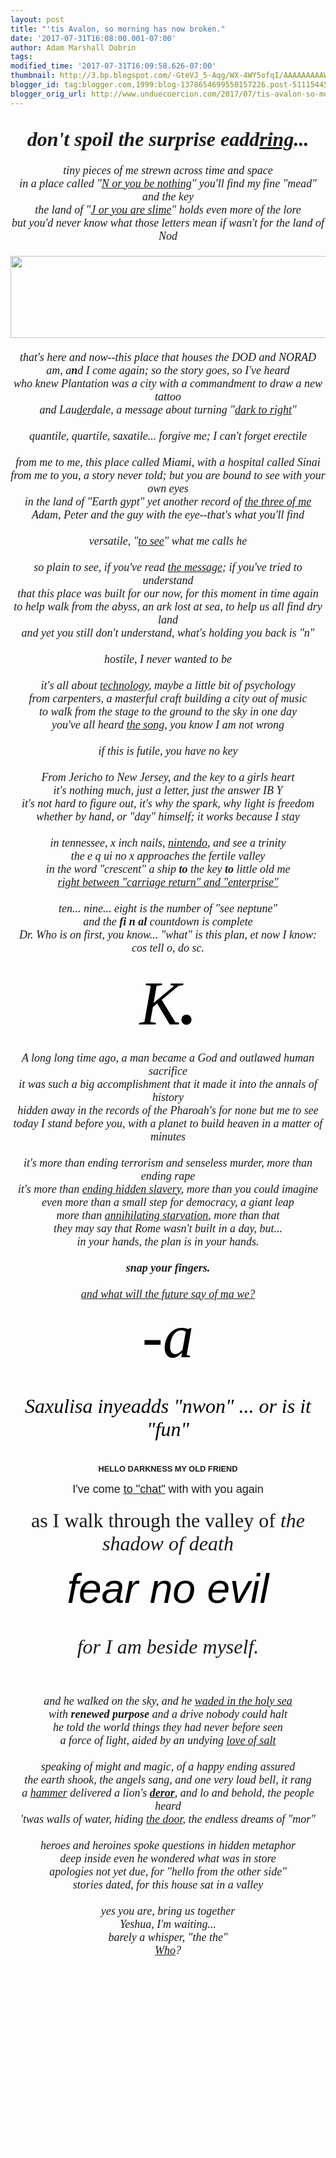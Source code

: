 ```yaml
---
layout: post
title: "'tis Avalon, so morning has now broken."
date: '2017-07-31T16:08:00.001-07:00'
author: Adam Marshall Dobrin
tags: 
modified_time: '2017-07-31T16:09:58.626-07:00'
thumbnail: http://3.bp.blogspot.com/-GteVJ_5-Aqg/WX-4WY5ofqI/AAAAAAAAAWg/grbcpox-gVk55HakI23pOxRXBRM3wB0tACK4BGAYYCw/s72-c/You-Are-Here-300x211-789192.jpg
blogger_id: tag:blogger.com,1999:blog-1378654699550157226.post-511154457307350830
blogger_orig_url: http://www.unduecoercion.com/2017/07/tis-avalon-so-morning-has-now-broken.html
---
```


<div dir="ltr"><div class="gmail_quote"><div dir="ltr"><div class="gmail_quote"><br><div dir="ltr"><div class="gmail_quote"><div dir="ltr"><div class="gmail_quote"><div dir="ltr"><div class="gmail_quote"><div dir="ltr"><span class="m_-4340969941479451687gmail-"><div style="text-align:center"><div><i style="font-family:&quot;times new roman&quot;,serif"><b><font size="6">don&#39;t spoil the surprise eadd<u>ring</u>...</font></b></i></div><div><i style="font-family:&quot;times new roman&quot;,serif;font-size:large"><br></i></div><div><i style="font-family:&quot;times new roman&quot;,serif;font-size:large">tiny pieces of me strewn across time and space</i><br></div></div><div style="text-align:center"><font size="4" face="times new roman, serif"><i>in a place called &quot;<a href="http://bit.ly/2tRiNRT" target="_blank">N or you be nothing</a>&quot; you&#39;ll find my fine &quot;mead&quot; and the key<br></i></font></div><div style="text-align:center"><font size="4" face="times new roman, serif"><i>the land of &quot;<a href="http://bit.ly/2uOPEd5" target="_blank">J or you are slime</a>&quot; holds even more of the lore</i></font></div><div style="text-align:center"><font size="4" face="times new roman, serif"><i>but you&#39;d never know what those letters mean if wasn&#39;t for the land of Nod</i></font></div><div style="text-align:center"><font size="4" face="times new roman, serif"><i><br></i></font></div><div style="text-align:center"><font size="4" face="times new roman, serif"><i><img src="http://i.imgur.com/JRHZxmZ.png" width="533" height="131" style="margin-right:0px"><br></i></font></div><div style="text-align:center"><font size="4" face="times new roman, serif"><i><br></i></font></div><div style="text-align:center"><font size="4" face="times new roman, serif"><i>that&#39;s here and now--this place that houses the DOD and NORAD</i></font></div><div style="text-align:center"><font size="4" face="times new roman, serif"><i>am, a<b>n</b>d I come again; so the story goes, so I&#39;ve heard</i></font></div><div style="text-align:center"><font size="4" face="times new roman, serif"><i>who knew Plantation was a city with a commandment to draw a new tattoo</i></font></div><div style="text-align:center"><font size="4" face="times new roman, serif"><i>and Lau<a href="http://bit.ly/2iJ9cdD" target="_blank">der</a>dale, a message about turning &quot;<a href="http://bit.ly/2iJ9cdD" target="_blank">dark to right</a>&quot;</i></font></div><div style="text-align:center"><font size="4" face="times new roman, serif"><i><br></i></font></div><div style="text-align:center"><font size="4" face="times new roman, serif"><i>quantile, quartile, saxatile... forgive me; I can&#39;t forget erectile</i></font></div><div style="text-align:center"><font size="4" face="times new roman, serif"><i><br></i></font></div><div style="text-align:center"><font size="4" face="times new roman, serif"><i>from me to me, this place called Miami, with a hospital called Sinai</i></font></div><div style="text-align:center"><font size="4" face="times new roman, serif"><i>from me to you, a story never told; but you are bound to see with your own eyes</i></font></div><div style="text-align:center"><font size="4" face="times new roman, serif"><i>in the land of &quot;Earth gypt&quot; yet another record of <a href="http://bit.ly/2vckLjB" target="_blank">the three of me</a></i></font></div><div style="text-align:center"><font size="4" face="times new roman, serif"><i>Adam, Peter and the guy with the eye--that&#39;s what you&#39;ll find</i></font></div><div style="text-align:center"><font size="4" face="times new roman, serif"><i><br></i></font></div><div style="text-align:center"><font size="4" face="times new roman, serif"><i>versatile, &quot;<a href="http://bit.ly/2uREJxr" target="_blank">to see</a>&quot; what me calls he</i></font></div><div style="text-align:center"><font size="4" face="times new roman, serif"><i><br></i></font></div><div style="text-align:center"><font size="4" face="times new roman, serif"><i>so plain to see, if you&#39;ve read <a href="http://bit.ly/2tv33DX" target="_blank">the message</a>; if you&#39;ve tried to understand</i></font></div><div style="text-align:center"><font size="4" face="times new roman, serif"><i>that this place was built for our now, for this moment in time again</i></font></div></span><div style="text-align:center"><font size="4" face="times new roman, serif"><i>to help walk from the abyss, an ark lost at sea, to help us all find dry land</i></font></div><span class="m_-4340969941479451687gmail-"><div style="text-align:center"><font size="4" face="times new roman, serif"><i>and yet you still don&#39;t understand, what&#39;s holding you back is &quot;n&quot;</i></font></div><div style="text-align:center"><font size="4" face="times new roman, serif"><i><br></i></font></div><div style="text-align:center"><font size="4" face="times new roman, serif"><i>hostile, I never wanted to be</i></font></div><div style="text-align:center"><font size="4" face="times new roman, serif"><i><br></i></font></div><div style="text-align:center"><font size="4" face="times new roman, serif"><i>it&#39;s all about <a href="http://bit.ly/2mjpgSB" target="_blank">technology</a>, maybe a little bit of psychology</i></font></div><div style="text-align:center"><font size="4" face="times new roman, serif"><i>from carpenters, a masterful craft building a city out of music</i></font></div><div style="text-align:center"><font size="4" face="times new roman, serif"><i>to walk from the stage to the ground to the sky in one day</i></font></div><div style="text-align:center"><font size="4" face="times new roman, serif"><i>you&#39;ve all heard <a href="https://www.youtube.com/watch?v=K1b8AhIsSYQ" target="_blank">the song</a>, you know I am not wrong<br></i></font></div><div style="text-align:center"><font size="4" face="times new roman, serif"><i><br></i></font></div><div style="text-align:center"><font size="4" face="times new roman, serif"><i>if this is futile, you have no key</i></font></div><div style="text-align:center"><font size="4" face="times new roman, serif"><i><br></i></font></div><div style="text-align:center"><font size="4" face="times new roman, serif"><i>From Jericho to New Jersey, and the key to a girls heart</i></font></div><div style="text-align:center"><font size="4" face="times new roman, serif"><i>it&#39;s nothing much, just a letter, just the answer IB Y</i></font></div><div style="text-align:center"><font face="times new roman, serif" size="4"><i>it&#39;s not hard to figure out, it&#39;s why the spark, why light is freedom</i></font></div><div style="text-align:center"><font face="times new roman, serif" size="4"><i>whether by hand, or &quot;day&quot; himself; it works because I stay</i></font></div><div style="text-align:center"><font face="times new roman, serif" size="4"><i><br></i></font></div><div style="text-align:center"><font face="times new roman, serif" size="4"><i>in tennessee, x inch nails, <a href="http://bit.ly/2tShUIZ" target="_blank">nintendo</a>, and see a trinity</i></font></div><div style="text-align:center"><font face="times new roman, serif" size="4"><i>the e q ui no x approaches the fertile valley</i></font></div><div style="text-align:center"><font face="times new roman, serif" size="4"><i>in the word &quot;crescent&quot; a ship <b>to</b> the key <b>to</b> little old me</i></font></div><div style="text-align:center"><font face="times new roman, serif" size="4"><i><a href="http://bit.ly/2tXJoB1" target="_blank">right between &quot;carriage return&quot; and &quot;enterprise&quot;</a></i></font></div><div style="text-align:center"><font face="times new roman, serif" size="4"><i><br></i></font></div><div style="text-align:center"><font face="times new roman, serif" size="4"><i>ten... nine... eight is the number of &quot;see neptune&quot;</i></font></div></span><div style="text-align:center"><font face="times new roman, serif" size="4"><i>and the <b>fi n al</b> countdown is complete</i></font></div><div style="text-align:center"><font face="times new roman, serif" size="4"><i>Dr. Who is on first, you know... &quot;what&quot; is this plan, et now I know:</i></font></div><span class="m_-4340969941479451687gmail-"><div style="text-align:center"><font face="times new roman, serif" size="4"><i>cos tell o, do sc.</i></font></div><div style="text-align:center"><font face="times new roman, serif" size="4"><i><br></i></font></div><div style="text-align:center"><em style="color:rgb(0,0,0);font-size:99px;text-align:start"><font face="times new roman, serif">K<b>.</b></font></em></div><div style="text-align:center"><i style="font-family:&quot;times new roman&quot;,serif;font-size:large"><br></i></div><div style="text-align:center"><i style="font-family:&quot;times new roman&quot;,serif;font-size:large">A long long time ago, a man became a God and outlawed human sacrifice</i></div><div style="text-align:center"><i style="font-family:&quot;times new roman&quot;,serif;font-size:large">it was such a big accomplishment that it made it into the annals of history</i></div><div style="text-align:center"><i style="font-family:&quot;times new roman&quot;,serif;font-size:large">hidden away in the records of the Pharoah&#39;s for none but me to see</i></div><div style="text-align:center"><i style="font-family:&quot;times new roman&quot;,serif;font-size:large">today I stand before you, with a planet to build heaven in a matter of minutes</i></div><div style="text-align:center"><i style="font-family:&quot;times new roman&quot;,serif;font-size:large"><a href="http://3.bp.blogspot.com/-GteVJ_5-Aqg/WX-4WY5ofqI/AAAAAAAAAWg/grbcpox-gVk55HakI23pOxRXBRM3wB0tACK4BGAYYCw/s1600/You-Are-Here-300x211-789192.jpg"><img src="http://3.bp.blogspot.com/-GteVJ_5-Aqg/WX-4WY5ofqI/AAAAAAAAAWg/grbcpox-gVk55HakI23pOxRXBRM3wB0tACK4BGAYYCw/s320/You-Are-Here-300x211-789192.jpg"  border="0" alt="" id="BLOGGER_PHOTO_ID_6449075886198652578" /></a>​</i></div><div style="text-align:center"><i style="font-family:&quot;times new roman&quot;,serif;font-size:large">it&#39;s more than ending terrorism and senseless murder, more than ending rape</i></div><div style="text-align:center"><i style="font-family:&quot;times new roman&quot;,serif;font-size:large">it&#39;s more than <a href="http://bit.ly/2gVCINI" target="_blank">ending hidden slavery</a>, more than you could imagine</i></div><div style="text-align:center"><i style="font-family:&quot;times new roman&quot;,serif;font-size:large">even more than a small step for democracy, a giant leap</i></div></span><div style="text-align:center"><i><font face="times new roman, serif" size="4">more than <a href="http://bit.ly/2tXJoB1" target="_blank">annihilating starvation</a>, more than that</font></i></div><span class="m_-4340969941479451687gmail-"><div style="text-align:center"><i style="font-family:&quot;times new roman&quot;,serif;font-size:large">they may say that Rome wasn&#39;t built in a day, but...</i></div><div style="text-align:center"><i style="font-family:&quot;times new roman&quot;,serif;font-size:large">in your hands, the plan is in your hands.</i></div><div style="text-align:center"><i style="font-family:&quot;times new roman&quot;,serif;font-size:large"><br></i></div><div style="text-align:center"><i style="font-family:&quot;times new roman&quot;,serif;font-size:large"><b>snap your fingers.</b></i></div><div style="text-align:center"><i style="font-family:&quot;times new roman&quot;,serif;font-size:large"><b><br></b></i></div><div style="text-align:center"><span style="font-family:&quot;times new roman&quot;,serif;font-size:large"><i><a href="https://www.youtube.com/watch?v=UcLvwCrJh9U" target="_blank">and what will the future say of ma we?</a></i></span></div><div style="text-align:center"><span style="font-family:&quot;times new roman&quot;,serif;font-size:99px"><font color="#000000">-<i>a</i></font></span></div><div style="text-align:center"><i style="color:rgb(0,0,0);font-family:&quot;times new roman&quot;,serif;font-size:xx-large"><br></i></div><div style="text-align:center"><i style="color:rgb(0,0,0);font-family:&quot;times new roman&quot;,serif;font-size:xx-large">Saxulisa inyeadds &quot;nwon&quot; ... or is it &quot;fun&quot;</i><br></div><div style="text-align:center"><i style="color:rgb(0,0,0);font-family:&quot;times new roman&quot;,serif;font-size:xx-large"><br></i></div><div style="text-align:center"><div style="font-size:12.8px;font-weight:bold"><b><font face="arial black, sans-serif">HELLO DARKNESS MY OLD FRIEND</font></b></div><div style="font-size:12.8px;font-weight:bold"><b><font face="arial black, sans-serif"><br></font></b></div><div style="font-size:12.8px"><div style="font-size:12.8px"><font size="4" face="comic sans ms, sans-serif">I&#39;ve come <a href="http://bit.ly/2uQsZv7" target="_blank">to &quot;chat&quot;</a> with with you again</font></div><div><font size="4" face="comic sans ms, sans-serif"><br></font></div></div><div style="font-size:12.8px"><font size="6" face="times new roman, serif">as I walk through the valley of <i>the shadow of death</i></font></div><div style="font-size:12.8px"><br></div><div style="font-size:12.8px"><font face="arial black, sans-serif"><em style="color:rgb(0,0,0);font-size:66px;text-align:start">fear no evil</em></font></div><div style="font-size:12.8px"><font face="times new roman, serif" size="6"><i><br></i></font></div><div style="font-size:12.8px"><font face="times new roman, serif" size="6"><i>for I am beside myself.</i></font></div><div style="font-size:12.8px"><font face="times new roman, serif" size="6"><i><br></i></font></div><div style="font-size:12.8px"><font face="times new roman, serif" size="4"><i><br></i></font></div><div style="font-size:12.8px"><div style="font-size:12.8px"><font face="times new roman, serif" size="4"><i>and he walked on the sky, and he <a href="http://bit.ly/2uxRIXa" target="_blank">waded in the holy sea</a></i></font></div><div style="font-size:12.8px"><font face="times new roman, serif" size="4"><i>with <b>renewed purpose</b> and a drive nobody could halt</i></font></div><div style="font-size:12.8px"><font face="times new roman, serif" size="4"><i>he told the world things they had never before seen</i></font></div><div style="font-size:12.8px"><font face="times new roman, serif" size="4"><i>a force of light, aided by an undying <a href="http://bit.ly/2tRiNRT" target="_blank">love of salt</a></i></font></div><div style="font-size:12.8px"><font face="times new roman, serif" size="4"><i><br></i></font></div><div style="font-size:12.8px"><font face="times new roman, serif" size="4"><i>speaking of might and magic, of a happy ending assured</i></font></div><div style="font-size:12.8px"><font face="times new roman, serif" size="4"><i>the earth shook, the angels sang, and one very loud bell, it rang</i></font></div><div style="font-size:12.8px"><font face="times new roman, serif" size="4"><i>a <a href="http://bit.ly/2uMui1g" target="_blank">hammer</a> delivered a lion&#39;s <a href="http://bit.ly/2wdVq5K" target="_blank"><b>deror</b></a>, and lo and behold, the people heard</i></font></div><div style="font-size:12.8px"><font face="times new roman, serif" size="4"><i>&#39;twas walls of water, hiding <a href="http://bit.ly/2uNo93q" target="_blank">the door</a>, the endless dreams of &quot;mor&quot;</i></font></div><div style="font-size:12.8px"><font face="times new roman, serif" size="4"><i><br></i></font></div><div style="font-size:12.8px"><font face="times new roman, serif" size="4"><i>heroes and heroines spoke questions in hidden metaphor</i></font></div><div style="font-size:12.8px"><font face="times new roman, serif" size="4"><i>deep inside even he wondered what was in store</i></font></div><div style="font-size:12.8px"><font face="times new roman, serif" size="4"><i>apologies not yet due, for &quot;hello from the other side&quot;</i></font></div><div style="font-size:12.8px"><font face="times new roman, serif" size="4"><i>stories dated, for this house sat in a valley</i></font></div><div style="font-size:12.8px"><font face="times new roman, serif" size="4"><i><br></i></font></div><div style="font-size:12.8px"><font face="times new roman, serif" size="4"><i>yes you are, bring us together</i></font></div><div style="font-size:12.8px"><font face="times new roman, serif" size="4"><i>Yeshua, I&#39;m waiting...</i></font></div><div style="font-size:12.8px"><font face="times new roman, serif" size="4"><i>barely a whisper, &quot;the the&quot;</i></font></div><div style="font-size:12.8px"><font face="times new roman, serif" size="4"><i><a href="http://bit.ly/2tSff1V" target="_blank">Who</a>?</i></font></div><div><font face="times new roman, serif" size="4"><i><br></i></font></div></div></div><div style="text-align:center"><span style="font-family:&quot;times new roman&quot;,serif;font-size:99px"><font color="#000000"><i><br></i></font></span></div><div style="text-align:center"><span style="font-family:&quot;times new roman&quot;,serif;font-size:99px"><font color="#000000"><i><br></i></font></span></div><div><br></div>  </span></div><div hspace="streak-pt-mark" style="max-height:1px"><img alt="" style="width:0px;max-height:0px;overflow:hidden" src="https://mailfoogae.appspot.com/t?sender=aYWRhbUBmcm9tdGhlbWFjaGluZS5vcmc%3D&amp;type=zerocontent&amp;guid=f98636b2-1e85-4cdf-b245-5fc62ca3e5db"><font color="#ffffff" size="1">ᐧ</font></div></div></div><div hspace="streak-pt-mark" style="max-height:1px"><img alt="" style="width:0px;max-height:0px;overflow:hidden" src="https://mailfoogae.appspot.com/t?sender=aYWRhbUBmcm9tdGhlbWFjaGluZS5vcmc%3D&amp;type=zerocontent&amp;guid=63cd1d88-2739-4995-86dc-032230ee7a0f"></div></div>  </div><div hspace="streak-pt-mark" style="max-height:1px"><img alt="" style="width:0px;max-height:0px;overflow:hidden" src="https://mailfoogae.appspot.com/t?sender=aYWRhbUBmcm9tdGhlbWFjaGluZS5vcmc%3D&amp;type=zerocontent&amp;guid=9f561325-7864-4e29-9a02-9dc74c97806c"><font color="#ffffff" size="1">ᐧ</font></div></div>  </div><div hspace="streak-pt-mark" style="max-height:1px"><img alt="" style="width:0px;max-height:0px;overflow:hidden" src="https://mailfoogae.appspot.com/t?sender=aYWRhbUBmcm9tdGhlbWFjaGluZS5vcmc%3D&amp;type=zerocontent&amp;guid=0ede992a-d479-4b79-9424-9824f146ab4a"><font color="#ffffff" size="1">ᐧ</font></div>  </div><br></div><div hspace="streak-pt-mark" style="max-height:1px"><img alt="" style="width:0px;max-height:0px;overflow:hidden" src="https://mailfoogae.appspot.com/t?sender=aYWRhbTVAcmVhbGx5aGltLmNvbQ%3D%3D&amp;type=zerocontent&amp;guid=0811831f-59ce-4454-b68b-aeb2ce7623d4"><font color="#ffffff" size="1">ᐧ</font></div>  </div><br></div><div hspace="streak-pt-mark" style="max-height:1px"><img alt="" style="width:0px;max-height:0px;overflow:hidden" src="https://mailfoogae.appspot.com/t?sender=aYWRhbTVAcmVhbGx5aGltLmNvbQ%3D%3D&amp;type=zerocontent&amp;guid=ee0a7081-ca48-4903-be53-3a280407f66d"><font color="#ffffff" size="1">ᐧ</font></div>  